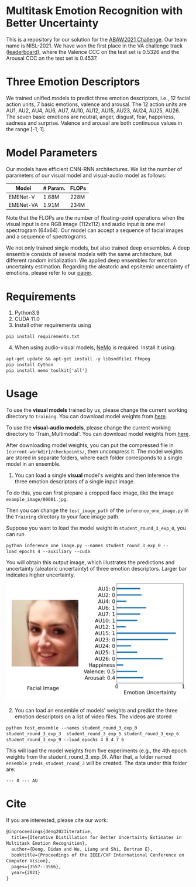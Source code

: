 # Multitask Emotion Recognition with Better Uncertainty

This is a repository for our solution for the [ABAW2021 Challenge](https://ibug.doc.ic.ac.uk/resources/iccv-2021-2nd-abaw/). Our team name is NISL-2021. We have won the first place in the VA challenge track ([leaderboard](https://github.com/dkollias/ABAW2-Results/blob/main/abaw2_va_leaderboard.pdf)), where the Valence CCC on the test set is 0.5326 and the Arousal CCC on the test set is 0.4537. 

# Three Emotion Descriptors

We trained unified models to predict three emotion descriptors, i.e., 12 facial action units, 7 basic emotions, valence and arousal. The 12 action units are AU1, AU2, AU4, AU6, AU7, AU10, AU12, AU15, AU23, AU24, AU25, AU26. The seven basic emotions are neutral, anger, disgust, fear, happiness, sadness and surprise. Valence and arousal are both continuous values in the range [-1, 1].

# Model Parameters

Our models have efficient CNN-RNN architectures. We list the number of parameters of our visual model and visual-audio model as follows:

| Model | # Param. | FLOPs|
| --- | ---| ---|
|EMENet-V| 1.68M| 228M|
|EMENet-VA|1.91M | 234M| 

Note that the FLOPs are the number of floating-point operations when the visual input is one RGB image (112x112) and audio input is one mel spectrogram (64x64). Our model can accept a sequence of facial images and a sequence of spectrograms.

We not only trained single models, but also trained deep ensembles. A deep ensemble consists of several models with the same architecture, but different random initialization. We applied deep ensembles for emotion uncertainty estimation. Regarding the aleatoric and epsitemic uncertainty of emotions, please refer to our [paper](https://openaccess.thecvf.com/content/ICCV2021W/ABAW/papers/Deng_Iterative_Distillation_for_Better_Uncertainty_Estimates_in_Multitask_Emotion_Recognition_ICCVW_2021_paper.pdf).

# Requirements

1. Python3.9
2. CUDA 11.0
3. Install other requirements using

```
pip install requirements.txt
```
4. When using audio-visual models, [NeMo](https://github.com/NVIDIA/NeMo) is required. Install it using:

```
apt-get update && apt-get install -y libsndfile1 ffmpeg
pip install Cython
pip install nemo_toolkit['all']
```

# Usage
To use the **visual models** trained by us, please change the current working directory to `Training`. You can download model weights from [here]().

To use the **visual-audio models**, please change the current working directory to 'Train_Multimodal'. You can download model weights from [here]().

 After downloading model weights, you can put the compressed file in `[current-workdir]/checkpoints/`, then uncompress it. The model weights are stored in separate folders, where each folder corresponds to a single model in an ensemble.

1. You can load a single **visual** model's weights and then inference the three emotion descriptors of a single input image.

To do this, you can first prepare a cropped face image, like the image `example_image/00081.jpg`. 

Then you can change the `test_image_path` of the `inference_one_image.py` in the `Training` directory to your face image path.

Suppose you want to load the model weight in `student_round_3_exp_0`, you can run
```
python inference_one_image.py --names student_round_3_exp_0 --load_epochs 4 --auxiliary --cuda
```

You will obtain this output image, which illustrates the predictions and uncertainty (aleatoric uncertainty) of three emotion descriptors. Larger bar indicates higher uncertainty.
![output](example_image/output_image.png)


2. You can load an ensemble of models' weights and predict the three emotion descriptors on a list of video files. The videos are stored 

```
python test_ensemble --names student_round_3_exp_0 student_round_3_exp_3  student_round_3_exp_5 student_round_3_exp_6 student_round_3_exp_9 --load_epochs 4 8 4 7 6
```
This will load the model weights from five experiments (e.g., the 4th epoch weights from the student_round_3_exp_0). After that, a folder named `ensemble_preds_student_round_3` will be created. The data under this folder are:
```
--- 0 --- AU
```


# Cite
If you are interested, please cite our work:
```
@inproceedings{deng2021iterative,
  title={Iterative Distillation for Better Uncertainty Estimates in Multitask Emotion Recognition},
  author={Deng, Didan and Wu, Liang and Shi, Bertram E},
  booktitle={Proceedings of the IEEE/CVF International Conference on Computer Vision},
  pages={3557--3566},
  year={2021}
}
```

